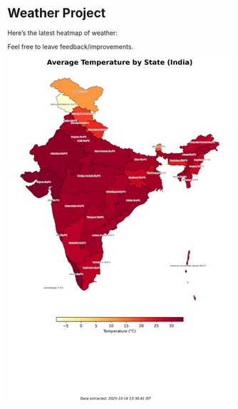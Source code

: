# Weather Project

Here’s the latest heatmap of weather:

Feel free to leave feedback/improvements.

![India Heatmap](docs/assets/india_heatmap.png?v=F0A62B)
